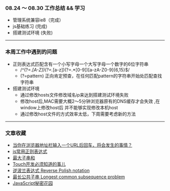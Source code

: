 ### 08.24 ～ 08.30 工作总结 && 学习
- 管理系统兼容ie8（完成）
- js基础练习 (完成)
- 搭建测试环境 (失败)
 
-------------------------------------
### 本周工作中遇到的问题

+ 正则表达式匹配含有一个小写字母一个大写字母一个数字的6位字符串
    + /^(?=.*[A-Z])(?=.*[a-z])(?=.*[0-9])[a-zA-Z0-9]{6,15}$/
    + (?=pattern) 正向肯定预查，在任何匹配pattern的字符串开始处匹配查找字符串
+ 搭建测试环境
    + 通过修改hosts文件修改域名ip来达到搭建测试环境失败
    + 修改host后,MAC需要大概2～5分钟浏览器原有的DNS缓存才会失效              ,在window上修改host后 并不能够实现修改本机host
    + 通过修改host文件的方式效率太低，下周需要考虑新的方法


------------------------------------
### 文章收藏
+ [当你在浏览器地址栏输入一个URL后回车，将会发生的事情？](http://blog.csdn.net/wuhenliushui/article/details/20038819)
+ [js常用正则表达式](http://www.cnblogs.com/zfc2201/archive/2012/12/18/2824107.html)
+ [最大子串和](https://en.wikipedia.org/wiki/Maximum_subarray_problem)
+ [Touch开发必须知道的事儿](http://div.io/topic/398)
+ [逆波兰表达式 Reverse Polish notation](https://en.wikipedia.org/wiki/Reverse_Polish_notation)
+ [最长公共子串 Longest common subsequence problem](https://en.wikipedia.org/wiki/Longest_common_subsequence_problem#First_property)
+ [JavaScript秘密花园](http://bonsaiden.github.io/JavaScript-Garden/zh/)